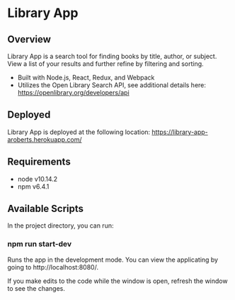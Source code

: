 # Library App

## Overview
Library App is a search tool for finding books by title, author, or subject. View a list of your results and further refine by filtering and sorting.
- Built with Node.js, React, Redux, and Webpack
- Utilizes the Open Library Search API, see additional details here: https://openlibrary.org/developers/api

## Deployed
Library App is deployed at the following location: https://library-app-aroberts.herokuapp.com/

## Requirements
- node v10.14.2
- npm v6.4.1

## Available Scripts
In the project directory, you can run:

### npm run start-dev

Runs the app in the development mode. You can view the applicating by going to http://localhost:8080/.

If you make edits to the code while the window is open, refresh the window to see the changes.


